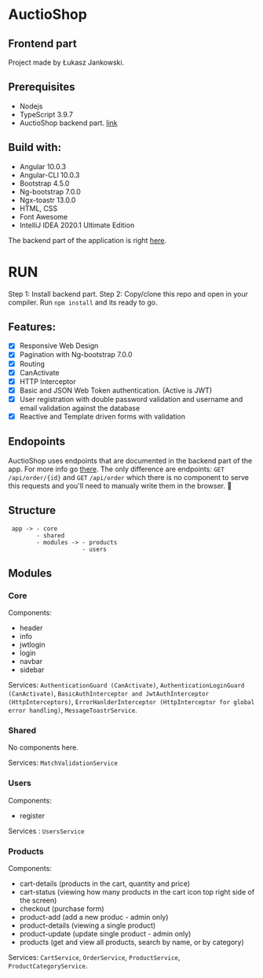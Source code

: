 # AuctioShop
## Frontend part
Project made by Łukasz Jankowski.

## Prerequisites
- Nodejs
- TypeScript 3.9.7
- AuctioShop backend part. [link](https://github.com/Lukas-max/shop-backend)

## Build with:
- Angular 10.0.3
- Angular-CLI 10.0.3
- Bootstrap 4.5.0
- Ng-bootstrap 7.0.0
- Ngx-toastr 13.0.0
- HTML, CSS
- Font Awesome
- IntelliJ IDEA 2020.1 Ultimate Edition

The backend part of the application is right [here](https://github.com/Lukas-max/shop-backend). 

# RUN 
Step 1: Install backend part.
Step 2: Copy/clone this repo and open in your compiler. Run `npm install` and its ready to go.

## Features:
- [x] Responsive Web Design
- [x] Pagination with Ng-bootstrap 7.0.0
- [x] Routing
- [x] CanActivate
- [x] HTTP Interceptor
- [x] Basic and JSON Web Token authentication. (Active is JWT)
- [x] User registration with double password validation and username and email validation against the database
- [x] Reactive and Template driven forms with validation

## Endopoints
AuctioShop uses endpoints that are documented in the backend part of the app. For more info go [there](https://github.com/Lukas-max/shop-backend).
The only difference are endpoints:
`GET` `/api/order/{id}` and `GET` `/api/order` 
which there is no component to serve this requests and you'll need to manualy write them in the browser. :shit:

## Structure
```
 app -> - core
        - shared
        - modules -> - products
                     - users
```

## Modules
### Core
Components:
 - header
 - info
 - jwtlogin
 - login
 - navbar
 - sidebar
 
 Services:
 `AuthenticationGuard (CanActivate)`, `AuthenticationLoginGuard (CanActivate)`, `BasicAuthInterceptor and JwtAuthInterceptor (HttpInterceptors)`, `ErrorHanlderInterceptor (HttpInterceptor for global error handling)`, `MessageToastrService`.
 
 ### Shared
 No components here.
 
 Services: `MatchValidationService`
 
 ### Users
 Components:
 - register
 
 Services : `UsersService`
 
 ### Products
 Components: 
 - cart-details           (products in the cart, quantity and price)
 - cart-status            (viewing how many products in the cart icon top right side of the screen)
 - checkout               (purchase form)
 - product-add            (add a new produc - admin only)
 - product-details        (viewing a single product)
 - product-update         (update single product - admin only)
 - products               (get and view all products, search by name, or by category)
  
Services:
`CartService`, `OrderService`, `ProductService`, `ProductCategoryService`.
